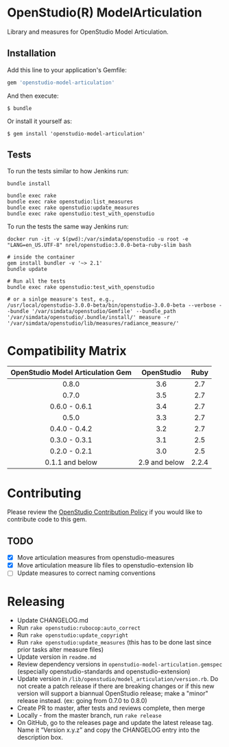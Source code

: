 # OpenStudio(R) ModelArticulation

Library and measures for OpenStudio Model Articulation.

## Installation

Add this line to your application's Gemfile:

```ruby
gem 'openstudio-model-articulation'
```

And then execute:

    $ bundle

Or install it yourself as:

    $ gem install 'openstudio-model-articulation'

## Tests

To run the tests similar to how Jenkins run:

```
bundle install

bundle exec rake
bundle exec rake openstudio:list_measures
bundle exec rake openstudio:update_measures
bundle exec rake openstudio:test_with_openstudio
```

To run the tests the same way Jenkins run:

```
docker run -it -v $(pwd):/var/simdata/openstudio -u root -e "LANG=en_US.UTF-8" nrel/openstudio:3.0.0-beta-ruby-slim bash

# inside the container
gem install bundler -v '~> 2.1'
bundle update

# Run all the tests
bundle exec rake openstudio:test_with_openstudio

# or a sinlge measure's test, e.g.,
/usr/local/openstudio-3.0.0-beta/bin/openstudio-3.0.0-beta --verbose --bundle '/var/simdata/openstudio/Gemfile' --bundle_path '/var/simdata/openstudio/.bundle/install/' measure -r '/var/simdata/openstudio/lib/measures/radiance_measure/'
```

# Compatibility Matrix

|OpenStudio Model Articulation Gem|OpenStudio|Ruby|
|:--------------:|:----------:|:--------:|
| 0.8.0          | 3.6      | 2.7    |
| 0.7.0          | 3.5      | 2.7    |
| 0.6.0 - 0.6.1  | 3.4      | 2.7    |
| 0.5.0          | 3.3      | 2.7    |
| 0.4.0 - 0.4.2  | 3.2      | 2.7    |
| 0.3.0 - 0.3.1  | 3.1      | 2.5    |
| 0.2.0 - 0.2.1  | 3.0      | 2.5    |
| 0.1.1 and below | 2.9 and below      | 2.2.4    |

# Contributing 

Please review the [OpenStudio Contribution Policy](https://openstudio.net/openstudio-contribution-policy) if you would like to contribute code to this gem.

## TODO

- [x] Move articulation measures from openstudio-measures
- [x] Move articulation measure lib files to openstudio-extension lib
- [ ] Update measures to correct naming conventions 

# Releasing

* Update CHANGELOG.md
* Run `rake openstudio:rubocop:auto_correct`
* Run `rake openstudio:update_copyright`
* Run `rake openstudio:update_measures` (this has to be done last since prior tasks alter measure files)
* Update version in `readme.md`
* Review dependency versions in `openstudio-model-articulation.gemspec` (especially openstudio-standards and openstudio-extension)
* Update version in `/lib/openstudio/model_articulation/version.rb`. Do not create a patch release if there are breaking changes or if this new version will support a biannual OpenStudio release; make a "minor" release instead. (ex: going from 0.7.0 to 0.8.0)
* Create PR to master, after tests and reviews complete, then merge
* Locally - from the master branch, run `rake release`
* On GitHub, go to the releases page and update the latest release tag. Name it “Version x.y.z” and copy the CHANGELOG entry into the description box.
